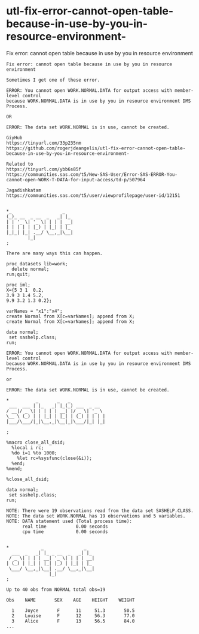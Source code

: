 # utl-fix-error-cannot-open-table-because-in-use-by-you-in-resource-environment-
Fix error: cannot open table because in use by you in resource environment

    Fix error: cannot open table because in use by you in resource environment

    Sometimes I get one of these error.

    ERROR: You cannot open WORK.NORMAL.DATA for output access with member-level control
    because WORK.NORMAL.DATA is in use by you in resource environment DMS Process.

    OR

    ERROR: The data set WORK.NORMAL is in use, cannot be created.

    GiyHub
    https://tinyurl.com/33p235nm
    https://github.com/rogerjdeangelis/utl-fix-error-cannot-open-table-because-in-use-by-you-in-resource-environment-

    Related to
    https://tinyurl.com/ybb6s85f
    https://communities.sas.com/t5/New-SAS-User/Error-SAS-ERROR-You-cannot-open-WORK-T-DATA-for-input-access/td-p/507964

    Jagadishkatam
    https://communities.sas.com/t5/user/viewprofilepage/user-id/12151


    *_                   _
    (_)_ __  _ __  _   _| |_
    | | '_ \| '_ \| | | | __|
    | | | | | |_) | |_| | |_
    |_|_| |_| .__/ \__,_|\__|
            |_|
    ;

    There are many ways this can happen.

    proc datasets lib=work;
      delete normal;
    run;quit;

    proc iml;
    X={5 3 1  0.2,
    3.9 3 1.4 5.2,
    9.9 3.2 1.3 0.2};

    varNames = "x1":"x4";
    create Normal from X[c=varNames]; append from X;
    create Normal from X[c=varNames]; append from X;

    data normal;
     set sashelp.class;
    run;

    ERROR: You cannot open WORK.NORMAL.DATA for output access with member-level control
    because WORK.NORMAL.DATA is in use by you in resource environment DMS Process.

    or

    ERROR: The data set WORK.NORMAL is in use, cannot be created.

    *          _       _   _
     ___  ___ | |_   _| |_(_) ___  _ __
    / __|/ _ \| | | | | __| |/ _ \| '_ \
    \__ \ (_) | | |_| | |_| | (_) | | | |
    |___/\___/|_|\__,_|\__|_|\___/|_| |_|

    ;

    %macro close_all_dsid;
      %local i rc;
      %do i=1 %to 1000;
        %let rc=%sysfunc(close(&i));
      %end;
    %mend;

    %close_all_dsid;

    data normal;
     set sashelp.class;
    run;

    NOTE: There were 19 observations read from the data set SASHELP.CLASS.
    NOTE: The data set WORK.NORMAL has 19 observations and 5 variables.
    NOTE: DATA statement used (Total process time):
          real time           0.00 seconds
          cpu time            0.00 seconds


    *            _               _
      ___  _   _| |_ _ __  _   _| |_
     / _ \| | | | __| '_ \| | | | __|
    | (_) | |_| | |_| |_) | |_| | |_
     \___/ \__,_|\__| .__/ \__,_|\__|
                    |_|
    ;

    Up to 40 obs from NORMAL total obs=19

    Obs    NAME       SEX    AGE    HEIGHT    WEIGHT

      1    Joyce       F      11     51.3       50.5
      2    Louise      F      12     56.3       77.0
      3    Alice       F      13     56.5       84.0
    ...
